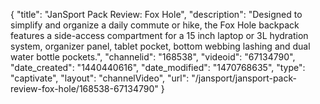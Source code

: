 {
    "title": "JanSport Pack Review: Fox Hole",
    "description": "Designed to simplify and organize a daily commute or hike, the Fox Hole backpack features a side-access compartment for a 15 inch laptop or 3L hydration system, organizer panel, tablet pocket, bottom webbing lashing and dual water bottle pockets.",
    "channelid": "168538",
    "videoid": "67134790",
    "date_created": "1440440616",
    "date_modified": "1470768635",
    "type": "captivate",
    "layout": "channelVideo",
    "url": "\/jansport\/jansport-pack-review-fox-hole\/168538-67134790"
}
